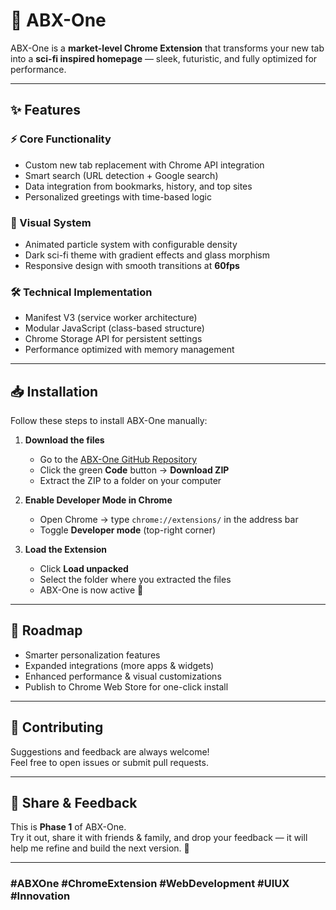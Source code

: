 # 🌌 ABX-One  

ABX-One is a **market-level Chrome Extension** that transforms your new tab into a **sci-fi inspired homepage** — sleek, futuristic, and fully optimized for performance.  



---

## ✨ Features  

### ⚡ Core Functionality
- Custom new tab replacement with Chrome API integration  
- Smart search (URL detection + Google search)  
- Data integration from bookmarks, history, and top sites  
- Personalized greetings with time-based logic  

### 🎨 Visual System
- Animated particle system with configurable density  
- Dark sci-fi theme with gradient effects and glass morphism  
- Responsive design with smooth transitions at **60fps**  

### 🛠️ Technical Implementation
- Manifest V3 (service worker architecture)  
- Modular JavaScript (class-based structure)  
- Chrome Storage API for persistent settings  
- Performance optimized with memory management  

---

## 📥 Installation  

Follow these steps to install ABX-One manually:  

1. **Download the files**  
   - Go to the [ABX-One GitHub Repository](#)  
   - Click the green **Code** button → **Download ZIP**  
   - Extract the ZIP to a folder on your computer  

2. **Enable Developer Mode in Chrome**  
   - Open Chrome → type `chrome://extensions/` in the address bar  
   - Toggle **Developer mode** (top-right corner)  

3. **Load the Extension**  
   - Click **Load unpacked**  
   - Select the folder where you extracted the files  
   - ABX-One is now active 🚀  

---


## 🚀 Roadmap  

- Smarter personalization features  
- Expanded integrations (more apps & widgets)  
- Enhanced performance & visual customizations  
- Publish to Chrome Web Store for one-click install  

---

## 🤝 Contributing  

Suggestions and feedback are always welcome!  
Feel free to open issues or submit pull requests.  

---

## 📢 Share & Feedback  

This is **Phase 1** of ABX-One.  
Try it out, share it with friends & family, and drop your feedback — it will help me refine and build the next version. 🌌  

---

### #ABXOne #ChromeExtension #WebDevelopment #UIUX #Innovation
